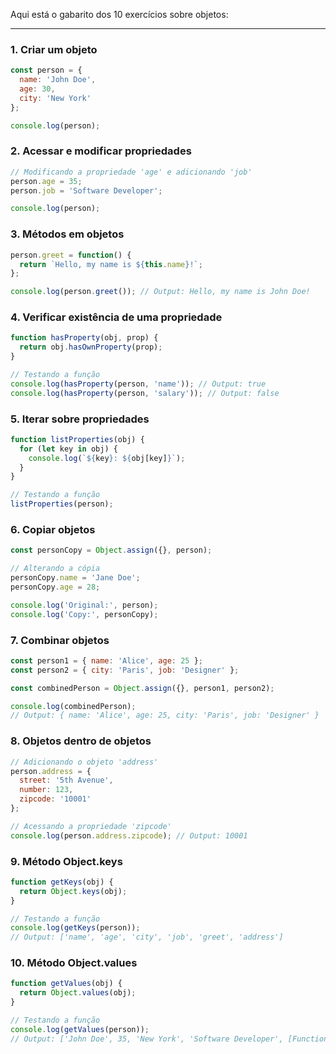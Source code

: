 Aqui está o gabarito dos 10 exercícios sobre objetos:

---

### 1. **Criar um objeto**
```javascript
const person = {
  name: 'John Doe',
  age: 30,
  city: 'New York'
};

console.log(person);
```

### 2. **Acessar e modificar propriedades**
```javascript
// Modificando a propriedade 'age' e adicionando 'job'
person.age = 35;
person.job = 'Software Developer';

console.log(person);
```

### 3. **Métodos em objetos**
```javascript
person.greet = function() {
  return `Hello, my name is ${this.name}!`;
};

console.log(person.greet()); // Output: Hello, my name is John Doe!
```

### 4. **Verificar existência de uma propriedade**
```javascript
function hasProperty(obj, prop) {
  return obj.hasOwnProperty(prop);
}

// Testando a função
console.log(hasProperty(person, 'name')); // Output: true
console.log(hasProperty(person, 'salary')); // Output: false
```

### 5. **Iterar sobre propriedades**
```javascript
function listProperties(obj) {
  for (let key in obj) {
    console.log(`${key}: ${obj[key]}`);
  }
}

// Testando a função
listProperties(person);
```

### 6. **Copiar objetos**
```javascript
const personCopy = Object.assign({}, person);

// Alterando a cópia
personCopy.name = 'Jane Doe';
personCopy.age = 28;

console.log('Original:', person);
console.log('Copy:', personCopy);
```

### 7. **Combinar objetos**
```javascript
const person1 = { name: 'Alice', age: 25 };
const person2 = { city: 'Paris', job: 'Designer' };

const combinedPerson = Object.assign({}, person1, person2);

console.log(combinedPerson);
// Output: { name: 'Alice', age: 25, city: 'Paris', job: 'Designer' }
```

### 8. **Objetos dentro de objetos**
```javascript
// Adicionando o objeto 'address'
person.address = {
  street: '5th Avenue',
  number: 123,
  zipcode: '10001'
};

// Acessando a propriedade 'zipcode'
console.log(person.address.zipcode); // Output: 10001
```

### 9. **Método Object.keys**
```javascript
function getKeys(obj) {
  return Object.keys(obj);
}

// Testando a função
console.log(getKeys(person));
// Output: ['name', 'age', 'city', 'job', 'greet', 'address']
```

### 10. **Método Object.values**
```javascript
function getValues(obj) {
  return Object.values(obj);
}

// Testando a função
console.log(getValues(person));
// Output: ['John Doe', 35, 'New York', 'Software Developer', [Function: greet], {street: '5th Avenue', number: 123, zipcode: '10001'}]
```
